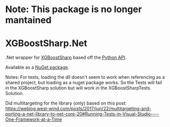 ﻿# Note: This package is no longer mantained

# XGBoostSharp.Net
.Net wrapper for [XGBoostSharp](https://github.com/dmlc/xgboost) based off the [Python API](https://xgboost.readthedocs.io/en/latest/python/index.html).

Available as a [NuGet package](https://www.nuget.org/packages/PicNet.XGBoostSharp/).

Notes: For tests, loading the dll doesn't seem to work when referencing as a shared project, but loading as a nuget package works. So the Tests will fail in the XGBoostSharp solution but will work in the XGBoostSharpTests Solution.

Did multitargeting for the library (only) based on this post:
https://weblog.west-wind.com/posts/2017/jun/22/multitargeting-and-porting-a-net-library-to-net-core-20#Running-Tests-in-Visual-Studio----One-Framework-at-a-Time
